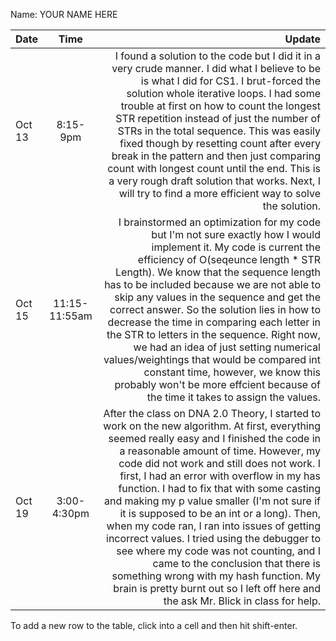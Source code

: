 Name: YOUR NAME HERE

| Date   |     Time      |                                                                                                                                                                                                                                                                                                                                                                                                                                                                                                                                                                                                                                                                                                                                     Update |
|:-------|:-------------:|-------------------------------------------------------------------------------------------------------------------------------------------------------------------------------------------------------------------------------------------------------------------------------------------------------------------------------------------------------------------------------------------------------------------------------------------------------------------------------------------------------------------------------------------------------------------------------------------------------------------------------------------------------------------------------------------------------------------------------------------:|
| Oct 13 |   8:15-9pm    |                                                                                                                                                             I found a solution to the code but I did it in a very crude manner. I did what I believe to be is what I did for CS1. I brut-forced the solution whole iterative loops. I had some trouble at first on how to count the longest STR repetition instead of just the number of STRs in the total sequence. This was easily fixed though by resetting count after every break in the pattern and then just comparing count with longest count until the end. This is a very rough draft solution that works. Next, I will try to find a more efficient way to solve the solution. |
| Oct 15 | 11:15-11:55am |                                                                                   I brainstormed an optimization for my code but I'm not sure exactly how I would implement it. My code is current the efficiency of O(seqeunce length * STR Length). We know that the sequence length has to be included because we are not able to skip any values in the sequence and get the correct answer. So the solution lies in how to decrease the time in comparing each letter in the STR to letters in the sequence. Right now, we had an idea of just setting numerical values/weightings that would be compared int constant time, however, we know this probably won't be more effcient because of the time it takes to assign the values. |
| Oct 19 |  3:00-4:30pm  | After the class on DNA 2.0 Theory, I started to work on the new algorithm. At first, everything seemed really easy and I finished the code in a reasonable amount of time. However, my code did not work and still does not work. I first, I had an error with overflow in my has function. I had to fix that with some casting and making my p value smaller (I'm not sure if it is supposed to be an int or a long). Then, when my code ran, I ran into issues of getting incorrect values. I tried using the debugger to see where my code was not counting, and I came to the conclusion that there is something wrong with my hash function. My brain is pretty burnt out so I left off here and the ask Mr. Blick in class for help. |


To add a new row to the table, click into a cell and then hit shift-enter.